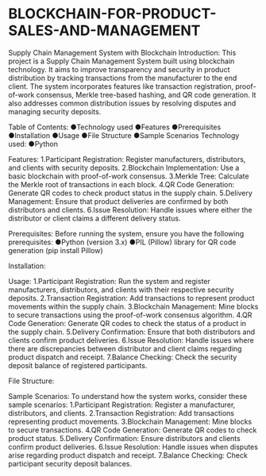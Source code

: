 # BLOCKCHAIN-FOR-PRODUCT-SALES-AND-MANAGEMENT
Supply Chain Management System with Blockchain
Introduction:
This project is a Supply Chain Management System built using blockchain technology. It aims to improve transparency and security in product distribution by tracking transactions from the manufacturer to the end client. The system incorporates features like transaction registration, proof-of-work consensus, Merkle tree-based hashing, and QR code generation. It also addresses common distribution issues by resolving disputes and managing security deposits.

Table of Contents:
●Technology used
●Features
●Prerequisites
●Installation
●Usage
●File Structure
●Sample Scenarios
Technology used:
●Python


Features:
1.Participant Registration: Register manufacturers, distributors, and clients with security deposits.
2.Blockchain Implementation: Use a basic blockchain with proof-of-work consensus.
3.Merkle Tree: Calculate the Merkle root of transactions in each block.
4.QR Code Generation: Generate QR codes to check product status in the supply chain.
5.Delivery Management: Ensure that product deliveries are confirmed by both distributors and clients.
6.Issue Resolution: Handle issues where either the distributor or client claims a different delivery status.

Prerequisites:
Before running the system, ensure you have the following prerequisites:
●Python (version 3.x)
●PIL (Pillow) library for QR code generation (pip install Pillow)

Installation:

Usage:
1.Participant Registration: Run the system and register manufacturers, distributors, and clients with their respective security deposits.
2.Transaction Registration: Add transactions to represent product movements within the supply chain.
3.Blockchain Management: Mine blocks to secure transactions using the proof-of-work consensus algorithm.
4.QR Code Generation: Generate QR codes to check the status of a product in the supply chain.
5.Delivery Confirmation: Ensure that both distributors and clients confirm product deliveries.
6.Issue Resolution: Handle issues where there are discrepancies between distributor and client claims regarding product dispatch and receipt.
7.Balance Checking: Check the security deposit balance of registered participants.


File Structure:

Sample Scenarios:
To understand how the system works, consider these sample scenarios:
1.Participant Registration: Register a manufacturer, distributors, and clients.
2.Transaction Registration: Add transactions representing product movements.
3.Blockchain Management: Mine blocks to secure transactions.
4.QR Code Generation: Generate QR codes to check product status.
5.Delivery Confirmation: Ensure distributors and clients confirm product deliveries.
6.Issue Resolution: Handle issues when disputes arise regarding product dispatch and receipt.
7.Balance Checking: Check participant security deposit balances.



